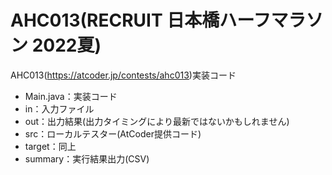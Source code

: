 # AHC013(RECRUIT 日本橋ハーフマラソン 2022夏)
AHC013(https://atcoder.jp/contests/ahc013)実装コード

- Main.java：実装コード
- in：入力ファイル
- out：出力結果(出力タイミングにより最新ではないかもしれません)
- src：ローカルテスター(AtCoder提供コード)
- target：同上
- summary：実行結果出力(CSV)

